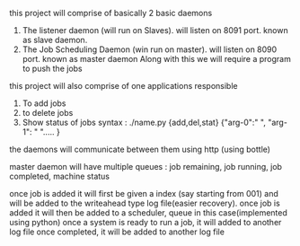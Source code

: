 this project will comprise of basically 2 basic daemons
1) The listener daemon (will run on Slaves). will listen on 8091 port. known as slave daemon.
2) The Job Scheduling Daemon (win run on master). will listen on 8090 port. known as master daemon
Along with this we will require a program to push the jobs

this project will also comprise of one  applications responsible
1) To add jobs
2) to delete jobs
3) Show status of jobs 
syntax : ./name.py {add,del,stat} {"arg-0":"  ", "arg-1": " "..... }

the daemons will communicate between them using http (using bottle)

master daemon will have multiple queues : job remaining, job running, job completed, machine status

once job is added it will first be given a index (say starting from 001) and will be added to the writeahead type log file(easier recovery).
once job is added it will then be added to a scheduler, queue in this case(implemented using python)
once a system is ready to run a job, it will added to another log file
once completed, it will be added to another log file
